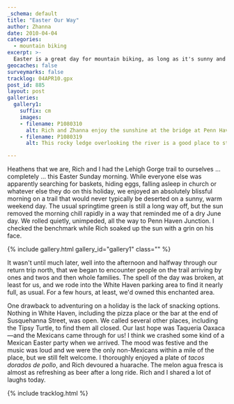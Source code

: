 ```yaml
---
_schema: default
title: "Easter Our Way"
author: Zhanna
date: 2010-04-04
categories:
  - mountain biking
excerpt: >- 
  Easter is a great day for mountain biking, as long as it's sunny and hot like today was.  We had the whole trail to ourselves!
geocaches: false
surveymarks: false
tracklog: 04APR10.gpx
post_id: 885
layout: post  
galleries:
  gallery1:
    suffix: cm
    images:
    - filename: P1080310
      alt: Rich and Zhanna enjoy the sunshine at the bridge at Penn Haven Junction.
    - filename: P1080319
      alt: This rocky ledge overlooking the river is a good place to stop for a snack!     

---
```


Heathens that we are, Rich and I had the Lehigh Gorge trail to ourselves ... completely ... this Easter Sunday morning.  While everyone else was apparently searching for baskets, hiding eggs, falling asleep in church or whatever else they do on this holiday, we enjoyed an absolutely blissful morning on a trail that would never typically be deserted on a sunny, warm weekend day.  The usual springtime green is still a long way off, but the sun removed the morning chill rapidly in a way that reminded me of a dry June day.  We rolled quietly, unimpeded, all the way to Penn Haven Junction.  I checked the benchmark while Rich soaked up the sun with a grin on his face.   

{% include gallery.html gallery_id="gallery1" class="" %}

It wasn't until much later, well into the afternoon and halfway through our return trip north, that we began to encounter people on the trail arriving by ones and twos and then whole families.  The spell of the day was broken, at least for us, and we rode into the White Haven parking area to find it nearly full, as usual.  For a few hours, at least, we'd owned this enchanted area.

One drawback to adventuring on a holiday is the lack of snacking options.  Nothing in White Haven, including the pizza place or the bar at the end of Susquehanna Street, was open.  We called several other places, including the Tipsy Turtle, to find them all closed. Our last hope was Taqueria Oaxaca—and the Mexicans came through for us!  I think we crashed some kind of a Mexican Easter party when we arrived.  The mood was festive and the music was loud and we were the only non-Mexicans within a mile of the place, but we still felt welcome.  I thoroughly enjoyed a plate of _tacos dorados de pollo_, and Rich devoured a huarache.  The melon agua fresca is almost as refreshing as beer after a long ride.  Rich and I shared a lot of laughs today.

{% include tracklog.html %}